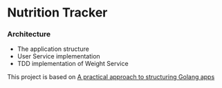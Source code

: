 # Nutrition Tracker

### Architecture
- The application structure
- User Service implementation
- TDD implementation of Weight Service

This project is based on [A practical approach to structuring Golang apps](https://mortenvistisen.com/posts/practical-approach-to-structuring-go-apps)